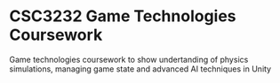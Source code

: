 # CSC3232 Game Technologies Coursework
 Game technologies coursework to show undertanding of physics simulations, managing game state and advanced AI techniques in Unity
